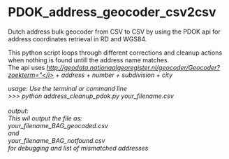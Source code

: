 PDOK_address_geocoder_csv2csv
=============================

Dutch address bulk geocoder from CSV to CSV by using the PDOK api for address coordinates retrieval in RD and WGS84.<br>

This python script loops through different corrections and cleanup actions when nothing is found untill the address name matches.<br>
The api uses <i>http://geodata.nationaalgeoregister.nl/geocoder/Geocoder?zoekterm="</i> + address + number + subdivision + city<br>

usage: 
Use the terminal or command line <br>>>> python address_cleanup_pdok.py <i>your_filename.csv</i><br><br>
output:<br>
This wil output the file as:<br>
<i>your_filename</i>_BAG_geocoded.csv<br>
and<br>
<i>your_filename</i>_BAG_notfound.csv<br>
for debugging and list of mismatched addresses
